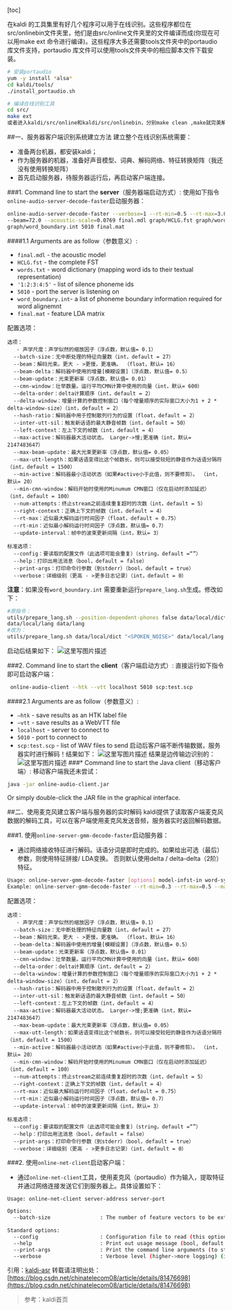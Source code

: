 ﻿[toc]

在kaldi 的工具集里有好几个程序可以用于在线识别。这些程序都位在src/onlinebin文件夹里，他们是由src/online文件夹里的文件编译而成(你现在可以用make ext 命令进行编译)。这些程序大多还需要tools文件夹中的portaudio 库文件支持，portaudio 库文件可以使用tools文件夹中的相应脚本文件下载安装。

```bash
# 安装portaudio
yum -y install *alsa*
cd kaldi/tools/
./install_portaudio.sh

# 编译在线识别工具
cd src/
make ext
或者进入kaldi/src/online和kaldi/src/onlinebin，分别make clean ,make就完美解决
```
##一、服务器客户端识别系统建立方法
建立整个在线识别系统需要：

- 准备两台机器，都安装kaldi；
- 作为服务器的机器，准备好声音模型、词典、解码网络、特征转换矩阵（我还没有使用转换矩阵）
- 首先启动服务器，待服务器运行后，再启动客户端连接。

###1. Command line to start the **server**（服务器端启动方式）:
使用如下指令`online-audio-server-decode-faster`启动服务器：
```bash
online-audio-server-decode-faster --verbose=1 --rt-min=0.5 --rt-max=3.0 --max-active=6000 \
--beam=72.0 --acoustic-scale=0.0769 final.mdl graph/HCLG.fst graph/words.txt '1:2:3:4:5' \
graph/word_boundary.int 5010 final.mat
```

####1.1 Arguments are as follow（参数意义）:

- `final.mdl` - the acoustic model
- `HCLG.fst` - the complete FST
- `words.txt` - word dictionary (mapping word ids to their textual representation)
- `'1:2:3:4:5'` - list of silence phoneme ids
- `5010` - port the server is listening on
- `word_boundary.int`- a list of phoneme boundary information required for word alignemnt
- `final.mat` - feature LDA matrix

配置选项：

```
选项：
   - 声学尺度：声学似然的缩放因子（浮点数，默认值= 0.1）
  --batch-size：无中断处理的特征向量数（int，default = 27）
  --beam：解码光束。更大 - >更慢，更准确。 （float，默认= 16）
  --beam-delta：解码器中使用的增量[模糊设置]（浮点数，默认值= 0.5）
  --beam-update：光束更新率（浮点数，默认值= 0.01）
  --cmn-window：壮举数量。运行平均CMN计算中使用的向量（int，默认= 600）
  --delta-order：delta计算顺序（int，default = 2）
  --delta-window：增量计算的参数控制窗口（每个增量顺序的实际窗口大小为1 + 2 * delta-window-size）（int，default = 2）
  --hash-ratio：解码器中用于控制散列行为的设置（float，default = 2）
  --inter-utt-sil：触发新话语的最大静音帧数（i​​nt，default = 50）
  --left-context：左上下文的帧数（int，default = 4）
  --max-active：解码器最大活动状态。 Larger->慢;更准确（int，默认= 2147483647）
  --max-beam-update：最大光束更新率（浮点数，默认值= 0.05）
  --max-utt-length：如果话语变得比这个帧数长，则可以接受较短的静音作为话语分隔符（int，default = 1500）
  --min-active：解码器最小活动状态（如果#active小于此值，则不要修剪）。 （int，默认= 20）
  --min-cmn-window：解码开始时使用的Minumum CMN窗口（仅在启动时添加延迟）（int，default = 100）
  --num-attempts：终止stream之前连续重复超时的次数（int，default = 5）
  --right-context：正确上下文的帧数（int，default = 4）
  --rt-max：近似最大解码运行时间因子（float，default = 0.75）
  --rt-min：近似最小解码运行时间因子（浮点数，默认值= 0.7）
  --update-interval：帧中的波束更新间隔（int，默认= 3）

标准选项：
  --config：要读取的配置文件（此选项可能会重复）（string，default =“”）
  --help：打印出用法消息（bool，default = false）
  --print-args：打印命令行参数（到stderr）（bool，default = true）
  --verbose：详细级别（更高 - >更多日志记录）（int，default = 0）
```

**注意**：如果没有`word_boundary.int` 需要重新运行`prepare_lang.sh`生成。修改如下：

```bash
#原指令：
utils/prepare_lang.sh --position-dependent-phones false data/local/dict "<SPOKEN_NOISE>" \
data/local/lang data/lang
#改为：
utils/prepare_lang.sh data/local/dict "<SPOKEN_NOISE>" data/local/lang data/lang
```
启动后结果如下：
![这里写图片描述](https://img-blog.csdn.net/20180807165939323?watermark/2/text/aHR0cHM6Ly9ibG9nLmNzZG4ubmV0L2NoaW5hdGVsZWNvbTA4/font/5a6L5L2T/fontsize/400/fill/I0JBQkFCMA==/dissolve/70)

###2. Command line to start the **client**（客户端启动方式）:
直接运行如下指令即可启动客户端：
```bash
 online-audio-client --htk --vtt localhost 5010 scp:test.scp
```
####2.1 Arguments are as follow（参数意义）:

- `–htk` - save results as an HTK label file
- `–vtt` - save results as a WebVTT file
- `localhost` - server to connect to
- `5010` - port to connect to
- `scp:test.scp` - list of WAV files to send
启动后客户端不断传输数据，服务器实时进行解码！结果如下：
![这里写图片描述](https://img-blog.csdn.net/20180807170201340?watermark/2/text/aHR0cHM6Ly9ibG9nLmNzZG4ubmV0L2NoaW5hdGVsZWNvbTA4/font/5a6L5L2T/fontsize/400/fill/I0JBQkFCMA==/dissolve/70)
结果是边传输边识别的：
![这里写图片描述](https://img-blog.csdn.net/20180807170502703?watermark/2/text/aHR0cHM6Ly9ibG9nLmNzZG4ubmV0L2NoaW5hdGVsZWNvbTA4/font/5a6L5L2T/fontsize/400/fill/I0JBQkFCMA==/dissolve/70)
###* Command line to start the Java client（移动客户端）:
移动客户端我还未尝试：
```bash
java -jar online-audio-client.jar
```
Or simply double-click the JAR file in the graphical interface.

##二、使用麦克风建立客户端与服务器的实时解码
kaldi提供了读取客户端麦克风数据的解码工具，可以在客户端使用麦克风发送音频，服务器实时返回解码数据。

###1. 使用`online-server-gmm-decode-faster`启动服务器：
-  通过网络接收特征进行解码。话语分词是即时完成的。如果给出可选（最后）参数，则使用特征拼接/ LDA变换。 否则默认使用delta / delta-delta（2阶）特征。
```bash
Usage: online-server-gmm-decode-faster [options] model-infst-in word-symbol-table silence-phones udp-port [lda-matrix-in]
Example: online-server-gmm-decode-faster --rt-min=0.3 --rt-max=0.5 --max-active=4000 --beam=12.0 --acoustic-scale=0.0769 model HCLG.fst words.txt '1:2:3:4:5' 1234 lda-matrix 
```
配置选项：

```
选项：
   - 声学尺度：声学似然的缩放因子（浮点数，默认值= 0.1）
  --batch-size：无中断处理的特征向量数（int，default = 27）
  --beam：解码光束。更大 - >更慢，更准确。 （float，默认= 16）
  --beam-delta：解码器中使用的增量[模糊设置]（浮点数，默认值= 0.5）
  --beam-update：光束更新率（浮点数，默认值= 0.01）
  --cmn-window：壮举数量。运行平均CMN计算中使用的向量（int，默认= 600）
  --delta-order：delta计算顺序（int，default = 2）
  --delta-window：增量计算的参数控制窗口（每个增量顺序的实际窗口大小为1 + 2 * delta-window-size）（int，default = 2）
  --hash-ratio：解码器中用于控制散列行为的设置（float，default = 2）
  --inter-utt-sil：触发新话语的最大静音帧数（i​​nt，default = 50）
  --left-context：左上下文的帧数（int，default = 4）
  --max-active：解码器最大活动状态。 Larger->慢;更准确（int，默认= 2147483647）
  --max-beam-update：最大光束更新率（浮点数，默认值= 0.05）
  --max-utt-length：如果话语变得比这个帧数长，则可以接受较短的静音作为话语分隔符（int，default = 1500）
  --min-active：解码器最小活动状态（如果#active小于此值，则不要修剪）。 （int，默认= 20）
  --min-cmn-window：解码开始时使用的Minumum CMN窗口（仅在启动时添加延迟）（int，default = 100）
  --num-attempts：终止stream之前连续重复超时的次数（int，default = 5）
  --right-context：正确上下文的帧数（int，default = 4）
  --rt-max：近似最大解码运行时间因子（float，default = 0.75）
  --rt-min：近似最小解码运行时间因子（浮点数，默认值= 0.7）
  --update-interval：帧中的波束更新间隔（int，默认= 3）

标准选项：
  --config：要读取的配置文件（此选项可能会重复）（string，default =“”）
  --help：打印出用法消息（bool，default = false）
  --print-args：打印命令行参数（到stderr）（bool，default = true）
  --verbose：详细级别（更高 - >更多日志记录）（int，default = 0）
```


###2. 使用`online-net-client`启动客户端：
- 通过`online-net-client`工具，使用麦克风（portaudio）作为输入，提取特征并通过网络连接发送它们到服务器上。具体设置如下：
```bash
Usage: online-net-client server-address server-port 

Options:
  --batch-size                : The number of feature vectors to be extracted and sent in one go (int, default = 27)
  
Standard options:
  --config                    : Configuration file to read (this option may be repeated) (string, default = "")
  --help                      : Print out usage message (bool, default = false)
  --print-args                : Print the command line arguments (to stderr) (bool, default = true)
  --verbose                   : Verbose level (higher->more logging) (int, default = 0)
```


引用：[kaldi-asr](http://kaldi-asr.org/doc/online_decoding.html)
转载请注明出处：[https://blog.csdn.net/chinatelecom08/article/details/81476698](https://blog.csdn.net/chinatelecom08/article/details/81476698)
> 参考：kaldi首页